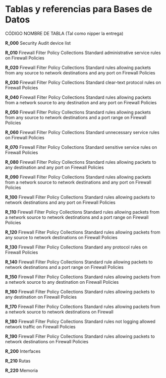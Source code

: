 # Tablas y referencias para Bases de Datos

CÓDIGO	NOMBRE DE TABLA (Tal como nipper la entrega)

__R_000__	Security Audit device list

__R_010__	Firewall Filter Policy Collections Standard administrative service rules on Firewall Policies

__R_020__	Firewall Filter Policy Collections Standard rules allowing packets from any source to network destinations and any port on Firewall Policies

__R_030__	Firewall Filter Policy Collections Standard clear-text protocol rules on Firewall Policies

__R_040__	Firewall Filter Policy Collections Standard rules allowing packets from a network source to any destination and any port on Firewall Policies

__R_050__	Firewall Filter Policy Collections Standard rules allowing packets from any source to network destinations and a port range on Firewall Policies

__R_060__	Firewall Filter Policy Collections Standard unnecessary service rules on Firewall Policies

__R_070__	Firewall Filter Policy Collections Standard sensitive service rules on Firewall Policies

__R_080__	Firewall Filter Policy Collections Standard rules allowing packets to any destination and any port on Firewall Policies

__R_090__	Firewall Filter Policy Collections Standard rules allowing packets from a network source to network destinations and any port on Firewall Policies

__R_100__	Firewall Filter Policy Collections Standard rules allowing packets to network destinations and any port on Firewall Policies

__R_110__	Firewall Filter Policy Collections Standard rules allowing packets from a network source to network destinations and a port range on Firewall Policies 

__R_120__	Firewall Filter Policy Collections Standard rules allowing packets from any source to network destinations on Firewall Policies

__R_130__	Firewall Filter Policy Collections Standard any protocol rules on Firewall Policies

__R_140__	Firewall Filter Policy Collections Standard rule allowing packets to network destinations and a port range on Firewall Policies

__R_150__	Firewall Filter Policy Collections Standard rules allowing packets from a network source to any destination on Firewall Policies

__R_160__	Firewall Filter Policy Collections Standard rules allowing packets to any destination on Firewall Policies

__R_170__	Firewall Filter Policy Collections Standard rules allowing packets from a network source to network destinations on Firewall

__R_180__	Firewall Filter Policy Collections Standard rules not logging allowed network traffic on Firewall Policies

__R_190__	Firewall Filter Policy Collections Standard rules allowing packets to network destinations on Firewall Policies 

__R_200__	Interfaces

__R_210__	Rutas 

__R_220__	Memoria
